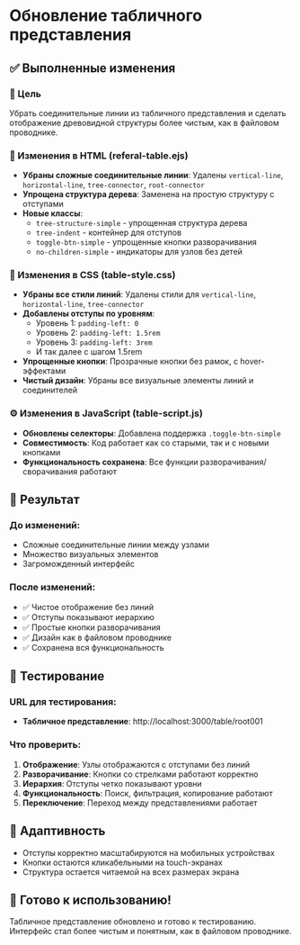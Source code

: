 # Обновление табличного представления

## ✅ Выполненные изменения

### 🎯 Цель
Убрать соединительные линии из табличного представления и сделать отображение древовидной структуры более чистым, как в файловом проводнике.

### 🔧 Изменения в HTML (referal-table.ejs)
- **Убраны сложные соединительные линии**: Удалены `vertical-line`, `horizontal-line`, `tree-connector`, `root-connector`
- **Упрощена структура дерева**: Заменена на простую структуру с отступами
- **Новые классы**: 
  - `tree-structure-simple` - упрощенная структура дерева
  - `tree-indent` - контейнер для отступов
  - `toggle-btn-simple` - упрощенные кнопки разворачивания
  - `no-children-simple` - индикаторы для узлов без детей

### 🎨 Изменения в CSS (table-style.css)
- **Убраны все стили линий**: Удалены стили для `vertical-line`, `horizontal-line`, `tree-connector`
- **Добавлены отступы по уровням**:
  - Уровень 1: `padding-left: 0`
  - Уровень 2: `padding-left: 1.5rem`
  - Уровень 3: `padding-left: 3rem`
  - И так далее с шагом 1.5rem
- **Упрощенные кнопки**: Прозрачные кнопки без рамок, с hover-эффектами
- **Чистый дизайн**: Убраны все визуальные элементы линий и соединителей

### ⚙️ Изменения в JavaScript (table-script.js)
- **Обновлены селекторы**: Добавлена поддержка `.toggle-btn-simple`
- **Совместимость**: Код работает как со старыми, так и с новыми кнопками
- **Функциональность сохранена**: Все функции разворачивания/сворачивания работают

## 🎯 Результат

### До изменений:
- Сложные соединительные линии между узлами
- Множество визуальных элементов
- Загроможденный интерфейс

### После изменений:
- ✅ Чистое отображение без линий
- ✅ Отступы показывают иерархию
- ✅ Простые кнопки разворачивания
- ✅ Дизайн как в файловом проводнике
- ✅ Сохранена вся функциональность

## 🧪 Тестирование

### URL для тестирования:
- **Табличное представление**: http://localhost:3000/table/root001

### Что проверить:
1. **Отображение**: Узлы отображаются с отступами без линий
2. **Разворачивание**: Кнопки со стрелками работают корректно
3. **Иерархия**: Отступы четко показывают уровни
4. **Функциональность**: Поиск, фильтрация, копирование работают
5. **Переключение**: Переход между представлениями работает

## 📱 Адаптивность

- Отступы корректно масштабируются на мобильных устройствах
- Кнопки остаются кликабельными на touch-экранах
- Структура остается читаемой на всех размерах экрана

## 🚀 Готово к использованию!

Табличное представление обновлено и готово к тестированию. Интерфейс стал более чистым и понятным, как в файловом проводнике.



